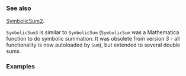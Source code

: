 ### See also

[SymbolicSum2](SymbolicSum2).

`SymbolicSum3` is similar to `SymbolicSum` (`SymbolicSum` was a Mathematica function to do symbolic summation. It was obsolete from version 3 - all functionality is now autoloaded by `Sum`), but extended to several double sums.

### Examples